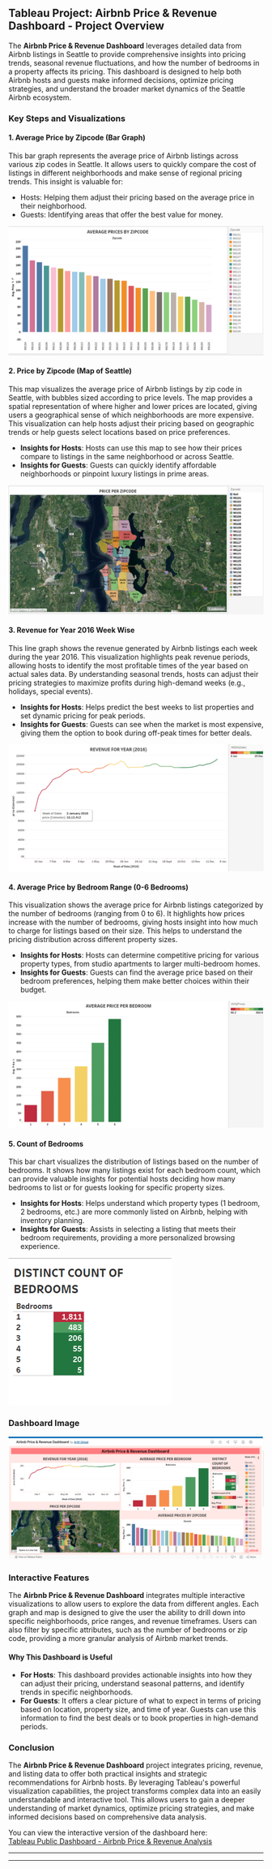 ## **Tableau Project: Airbnb Price & Revenue Dashboard - Project Overview**

The **Airbnb Price & Revenue Dashboard** leverages detailed data from Airbnb listings in Seattle to provide comprehensive insights into pricing trends, seasonal revenue fluctuations, and how the number of bedrooms in a property affects its pricing. This dashboard is designed to help both Airbnb hosts and guests make informed decisions, optimize pricing strategies, and understand the broader market dynamics of the Seattle Airbnb ecosystem.

### **Key Steps and Visualizations**

#### **1. Average Price by Zipcode (Bar Graph)**
This bar graph represents the average price of Airbnb listings across various zip codes in Seattle. It allows users to quickly compare the cost of listings in different neighborhoods and make sense of regional pricing trends. This insight is valuable for:
- Hosts: Helping them adjust their pricing based on the average price in their neighborhood.
- Guests: Identifying areas that offer the best value for money.

![Average Price by Zipcode](image0/avgzip.png)

#### **2. Price by Zipcode (Map of Seattle)**
This map visualizes the average price of Airbnb listings by zip code in Seattle, with bubbles sized according to price levels. The map provides a spatial representation of where higher and lower prices are located, giving users a geographical sense of which neighborhoods are more expensive. This visualization can help hosts adjust their pricing based on geographic trends or help guests select locations based on price preferences.

- **Insights for Hosts**: Hosts can use this map to see how their prices compare to listings in the same neighborhood or across Seattle.
- **Insights for Guests**: Guests can quickly identify affordable neighborhoods or pinpoint luxury listings in prime areas.

![Price by Zipcode (Map)](image0/zip.png)

#### **3. Revenue for Year 2016 Week Wise**
This line graph shows the revenue generated by Airbnb listings each week during the year 2016. This visualization highlights peak revenue periods, allowing hosts to identify the most profitable times of the year based on actual sales data. By understanding seasonal trends, hosts can adjust their pricing strategies to maximize profits during high-demand weeks (e.g., holidays, special events).

- **Insights for Hosts**: Helps predict the best weeks to list properties and set dynamic pricing for peak periods.
- **Insights for Guests**: Guests can see when the market is most expensive, giving them the option to book during off-peak times for better deals.

![Revenue by Week 2016](image0/rfypng.png)

#### **4. Average Price by Bedroom Range (0-6 Bedrooms)**
This visualization shows the average price for Airbnb listings categorized by the number of bedrooms (ranging from 0 to 6). It highlights how prices increase with the number of bedrooms, giving hosts insight into how much to charge for listings based on their size. This helps to understand the pricing distribution across different property sizes.

- **Insights for Hosts**: Hosts can determine competitive pricing for various property types, from studio apartments to larger multi-bedroom homes.
- **Insights for Guests**: Guests can find the average price based on their bedroom preferences, helping them make better choices within their budget.

![Average Price by Bedroom Range](image0/avgbd.png)

#### **5. Count of Bedrooms**
This bar chart visualizes the distribution of listings based on the number of bedrooms. It shows how many listings exist for each bedroom count, which can provide valuable insights for potential hosts deciding how many bedrooms to list or for guests looking for specific property sizes.

- **Insights for Hosts**: Helps understand which property types (1 bedroom, 2 bedrooms, etc.) are more commonly listed on Airbnb, helping with inventory planning.
- **Insights for Guests**: Assists in selecting a listing that meets their bedroom requirements, providing a more personalized browsing experience.

![Count of Bedrooms](image0/db.png)

### **Dashboard Image**
![Airbnb Price & Revenue Dashboard](image0/airdb.png)

### **Interactive Features**
The **Airbnb Price & Revenue Dashboard** integrates multiple interactive visualizations to allow users to explore the data from different angles. Each graph and map is designed to give the user the ability to drill down into specific neighborhoods, price ranges, and revenue timeframes. Users can also filter by specific attributes, such as the number of bedrooms or zip code, providing a more granular analysis of Airbnb market trends.

#### **Why This Dashboard is Useful**
- **For Hosts**: This dashboard provides actionable insights into how they can adjust their pricing, understand seasonal patterns, and identify trends in specific neighborhoods.
- **For Guests**: It offers a clear picture of what to expect in terms of pricing based on location, property size, and time of year. Guests can use this information to find the best deals or to book properties in high-demand periods.

### **Conclusion**
The **Airbnb Price & Revenue Dashboard** project integrates pricing, revenue, and listing data to offer both practical insights and strategic recommendations for Airbnb hosts. By leveraging Tableau's powerful visualization capabilities, the project transforms complex data into an easily understandable and interactive tool. This allows users to gain a deeper understanding of market dynamics, optimize pricing strategies, and make informed decisions based on comprehensive data analysis.

You can view the interactive version of the dashboard here:  
[Tableau Public Dashboard - Airbnb Price & Revenue Analysis](https://public.tableau.com/views/AirbnbPriceRevenueDashboard_17321417877660/Dashboard1?:language=en-US&:sid=&:redirect=auth&:display_count=n&:origin=viz_share_link)

---
---
